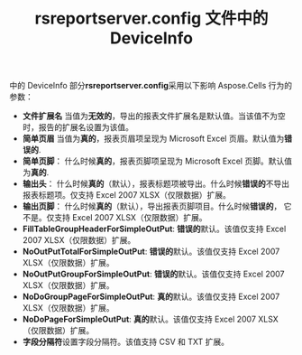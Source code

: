 ﻿---
title: rsreportserver.config 文件中的 DeviceInfo
type: docs
weight: 70
url: /zh/reportingservices/deviceinfo-in-rsreportserver-config-file/
---
中的 DeviceInfo 部分**rsreportserver.config**采用以下影响 Aspose.Cells 行为的参数：

- **文件扩展名** 当值为**无效的**，导出的报表文件扩展名是默认值。当该值不为空时，报告的扩展名设置为该值。
- **简单页眉** 当值为**真的**，报表页眉项呈现为 Microsoft Excel 页眉。默认值为**错误的**.
- **简单页脚**： 什么时候**真的**，报表页脚项呈现为 Microsoft Excel 页脚。默认值为**真的**.
- **输出头**： 什么时候**真的**（默认），报表标题项被导出。什么时候**错误的**不导出报表标题项。仅支持 Excel 2007 XLSX（仅限数据）扩展。
- **输出页脚**： 什么时候**真的**（默认），导出报表页脚项目。什么时候**错误的**， 它不是。仅支持 Excel 2007 XLSX（仅限数据）扩展。
- **FillTableGroupHeaderForSimpleOutPut**: **错误的**默认。该值仅支持 Excel 2007 XLSX（仅限数据）扩展。
- **NoOutPutTotalForSimpleOutPut**: **错误的**默认。该值仅支持 Excel 2007 XLSX（仅限数据）扩展。
- **NoOutPutGroupForSimpleOutPut**: **错误的**默认。该值仅支持 Excel 2007 XLSX（仅限数据）扩展。
- **NoDoGroupPageForSimpleOutPut**: **真的**默认。该值仅支持 Excel 2007 XLSX（仅限数据）扩展。
- **NoDoPageForSimpleOutPut**: **真的**默认。该值仅支持 Excel 2007 XLSX（仅限数据）扩展。
- **字段分隔符**设置字段分隔符。该值支持 CSV 和 TXT 扩展。
